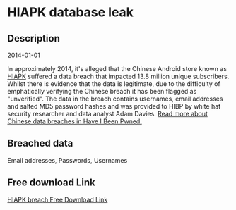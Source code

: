 # HIAPK database leak

## Description

2014-01-01

In approximately 2014, it's alleged that the Chinese Android store known as <a href="http://hiapk.com/" target="_blank" rel="noopener">HIAPK</a> suffered a data breach that impacted 13.8 million unique subscribers. Whilst there is evidence that the data is legitimate, due to the difficulty of emphatically verifying the Chinese breach it has been flagged as &quot;unverified&quot;. The data in the breach contains usernames, email addresses and salted MD5 password hashes and was provided to HIBP by white hat security researcher and data analyst Adam Davies. <a href="https://www.troyhunt.com/handling-chinese-data-breaches-in-have-i-been-pwned/" target="_blank" rel="noopener">Read more about Chinese data breaches in Have I Been Pwned.</a>

## Breached data

Email addresses, Passwords, Usernames

## Free download Link

[HIAPK breach Free Download Link](https://link-to.net/1229997/246.07248463582465/dynamic/?r=aHR0cHM6Ly93d3cubWVkaWFmaXJlLmNvbS92aWV3L0c0SjB0djB6ZGJPeTVUaC9oaWFway5jb20vZmlsZQ==)